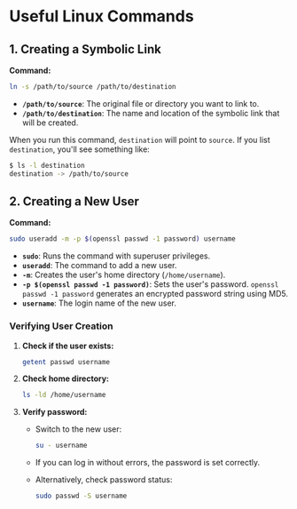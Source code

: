# Useful Linux Commands

## 1. Creating a Symbolic Link

**Command:**

```bash
ln -s /path/to/source /path/to/destination
```

* **`/path/to/source`**: The original file or directory you want to link to.
* **`/path/to/destination`**: The name and location of the symbolic link that will be created.

When you run this command, `destination` will point to `source`. If you list `destination`, you'll see something like:

```bash
$ ls -l destination
destination -> /path/to/source
```

## 2. Creating a New User

**Command:**

```bash
sudo useradd -m -p $(openssl passwd -1 password) username
```

* **`sudo`**: Runs the command with superuser privileges.
* **`useradd`**: The command to add a new user.
* **`-m`**: Creates the user's home directory (`/home/username`).
* **`-p $(openssl passwd -1 password)`**: Sets the user's password. `openssl passwd -1 password` generates an encrypted password string using MD5.
* **`username`**: The login name of the new user.

### Verifying User Creation

1. **Check if the user exists:**

   ```bash
   getent passwd username
   ```
2. **Check home directory:**

   ```bash
   ls -ld /home/username
   ```
3. **Verify password:**

   * Switch to the new user:

     ```bash
     su - username
     ```
   * If you can log in without errors, the password is set correctly.
   * Alternatively, check password status:

     ```bash
     sudo passwd -S username
     ```
